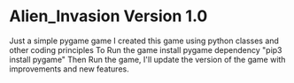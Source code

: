 # Alien_Invasion Version 1.0
Just a simple pygame game
I created this game using python classes and other coding principles 
To Run the game install pygame dependency "pip3 install pygame" 
Then Run the game, I'll update the version of the game with improvements and new features. 

